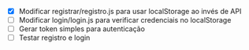- [x] Modificar registrar/registro.js para usar localStorage ao invés de API
- [ ] Modificar login/login.js para verificar credenciais no localStorage
- [ ] Gerar token simples para autenticação
- [ ] Testar registro e login
